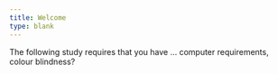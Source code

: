 ```yaml
---
title: Welcome
type: blank
---
```


The following study requires that you have …
computer requirements, colour blindness?
